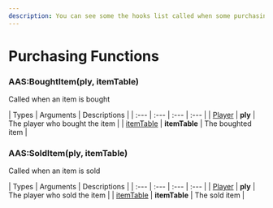 ```yaml
---
description: You can see some the hooks list called when some purchasing actions is finished
---
```

# Purchasing Functions

### AAS:BoughtItem(ply, itemTable)
Called when an item is bought

| Types | Arguments | Descriptions |
| :--- | :--- | :--- | :--- |
| [Player](https://wiki.facepunch.com/gmod/Player) | **ply** | The player who bought the item |
| [itemTable](../../data/itemTable.md) | **itemTable** | The boughted item |

### AAS:SoldItem(ply, itemTable)
Called when an item is sold

| Types | Arguments | Descriptions |
| :--- | :--- | :--- | :--- |
| [Player](https://wiki.facepunch.com/gmod/Player) | **ply** | The player who sold the item |
| [itemTable](../../data/itemTable.md) | **itemTable** | The sold item |